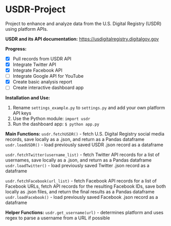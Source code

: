 # USDR-Project
Project to enhance and analyze data from the U.S. Digital Registry (USDR) using platform APIs.

**USDR and its API documentation:** https://usdigitalregistry.digitalgov.gov

**Progress:**
- [x] Pull records from USDR API
- [x] Integrate Twitter API
- [x] Integrate Facebook API
- [ ] Integrate Google API for YouTube
- [x] Create basic analysis report
- [ ] Create interactive dashboard app

**Installation and Use:**
1. Rename `settings_example.py` to `settings.py` and add your own platform API keys
2. Use the Python module: `import usdr`
3. Run the dashboard app: `$ python app.py`

**Main Functions:**
`usdr.fetchUSDR()` - fetch U.S. Digital Registry social media records, save locally as a .json, and return as a Pandas dataframe
`usdr.loadUSDR()` - load previously saved USDR .json record as a dataframe

`usdr.fetchTwitter(username_list)` - fetch Twitter API records for a list of usernames, save locally as a .json, and return as a Pandas dataframe
`usdr.loadTwitter()` - load previously saved Twitter .json record as a dataframe 

`usdr.fetchFacebook(url_list)` - fetch Facebook API records for a list of Facebook URLs, fetch API records for the resulting Facebook IDs, save both locally as .json files, and return the final results as a Pandas dataframe
`usdr.loadFacebook()` - load previously saved Facebook .json record as a dataframe 

**Helper Functions:**
`usdr.get_username(url)` - determines platform and uses regex to parse a username from a URL if possible
